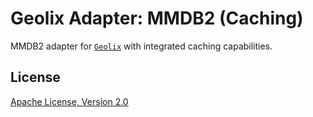 # Geolix Adapter: MMDB2 (Caching)

MMDB2 adapter for [`Geolix`](https://github.com/elixir-geolix/geolix) with integrated caching capabilities.

## License

[Apache License, Version 2.0](http://www.apache.org/licenses/LICENSE-2.0)
